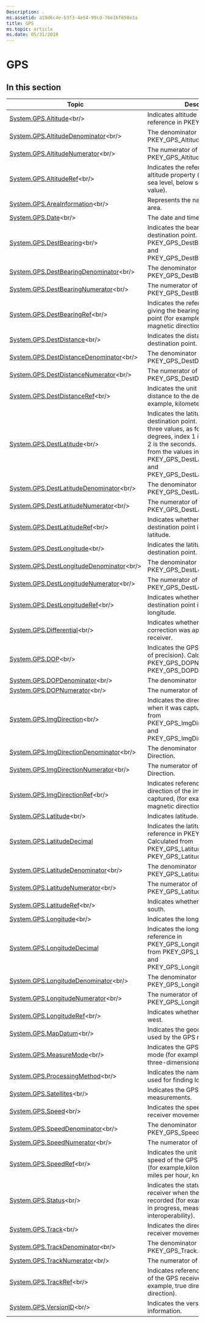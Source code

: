 ```yaml
---
Description: .
ms.assetid: a19d6c4e-b3f3-4e54-99cd-76e16f650e3a
title: GPS
ms.topic: article
ms.date: 05/31/2018
---
```


# GPS

## In this section



| Topic                                                                                                  | Description                                                                                                                                                                                                                                                                                      |
|--------------------------------------------------------------------------------------------------------|--------------------------------------------------------------------------------------------------------------------------------------------------------------------------------------------------------------------------------------------------------------------------------------------------|
| [System.GPS.Altitude](https://msdn.microsoft.com/library/Bb787472(v=VS.85).aspx)<br/>                                 | Indicates altitude based on the reference in PKEY\_GPS\_AltitudeRef.<br/>                                                                                                                                                                                                                  |
| [System.GPS.AltitudeDenominator](https://msdn.microsoft.com/library/Bb787474(v=VS.85).aspx)<br/>           | The denominator of PKEY\_GPS\_Altitude.<br/>                                                                                                                                                                                                                                               |
| [System.GPS.AltitudeNumerator](https://msdn.microsoft.com/library/Bb787476(v=VS.85).aspx)<br/>               | The numerator of PKEY\_GPS\_Altitude.<br/>                                                                                                                                                                                                                                                 |
| [System.GPS.AltitudeRef](https://msdn.microsoft.com/library/Bb787478(v=VS.85).aspx)<br/>                           | Indicates the reference for the altitude property (for example, above sea level, below sea level, absolute value).<br/>                                                                                                                                                                    |
| [System.GPS.AreaInformation](https://msdn.microsoft.com/library/Bb787480(v=VS.85).aspx)<br/>                   | Represents the name of the GPS area.<br/>                                                                                                                                                                                                                                                  |
| [System.GPS.Date](https://msdn.microsoft.com/library/Bb787482(v=VS.85).aspx)<br/>                                         | The date and time of the GPS record.<br/>                                                                                                                                                                                                                                                  |
| [System.GPS.DestBearing](https://msdn.microsoft.com/library/Bb787484(v=VS.85).aspx)<br/>                           | Indicates the bearing to the destination point. Calculated from PKEY\_GPS\_DestBearingNumerator and PKEY\_GPS\_DestBearingDenominator.<br/>                                                                                                                                                |
| [System.GPS.DestBearingDenominator](https://msdn.microsoft.com/library/Bb787486(v=VS.85).aspx)<br/>     | The denominator of PKEY\_GPS\_DestBearing.<br/>                                                                                                                                                                                                                                            |
| [System.GPS.DestBearingNumerator](https://msdn.microsoft.com/library/Bb787488(v=VS.85).aspx)<br/>         | The numerator of PKEY\_GPS\_DestBearing.<br/>                                                                                                                                                                                                                                              |
| [System.GPS.DestBearingRef](https://msdn.microsoft.com/library/Bb787490(v=VS.85).aspx)<br/>                     | Indicates the reference used for giving the bearing to the destination point (for example,true direction, magnetic direction).<br/>                                                                                                                                                        |
| [System.GPS.DestDistance](https://msdn.microsoft.com/library/Bb787493(v=VS.85).aspx)<br/>                         | Indicates the distance to the destination point.<br/>                                                                                                                                                                                                                                      |
| [System.GPS.DestDistanceDenominator](https://msdn.microsoft.com/library/Bb787495(v=VS.85).aspx)<br/>   | The denominator of PKEY\_GPS\_DestDistance.<br/>                                                                                                                                                                                                                                           |
| [System.GPS.DestDistanceNumerator](https://msdn.microsoft.com/library/Bb787496(v=VS.85).aspx)<br/>       | The numerator of PKEY\_GPS\_DestDistance.<br/>                                                                                                                                                                                                                                             |
| [System.GPS.DestDistanceRef](https://msdn.microsoft.com/library/Bb787498(v=VS.85).aspx)<br/>                   | Indicates the unit used to express the distance to the destination (for example, kilometers, miles, knots).<br/>                                                                                                                                                                           |
| [System.GPS.DestLatitude](https://msdn.microsoft.com/library/Bb787500(v=VS.85).aspx)<br/>                         | Indicates the latitude of the destination point. This is an array of three values, as follows: index 0 is the degrees, index 1 is the minutes, index 2 is the seconds. Each is calculated from the values in PKEY\_GPS\_DestLatitudeNumerator and PKEY\_GPS\_DestLatitudeDenominator.<br/> |
| [System.GPS.DestLatitudeDenominator](https://msdn.microsoft.com/library/Bb787502(v=VS.85).aspx)<br/>   | The denominator of PKEY\_GPS\_DestLatitude.<br/>                                                                                                                                                                                                                                           |
| [System.GPS.DestLatitudeNumerator](https://msdn.microsoft.com/library/Bb787504(v=VS.85).aspx)<br/>       | The numerator of PKEY\_GPS\_DestLatitude.<br/>                                                                                                                                                                                                                                             |
| [System.GPS.DestLatitudeRef](https://msdn.microsoft.com/library/Bb787506(v=VS.85).aspx)<br/>                   | Indicates whether the latitude destination point is north or south latitude.<br/>                                                                                                                                                                                                          |
| [System.GPS.DestLongitude](https://msdn.microsoft.com/library/Bb787508(v=VS.85).aspx)<br/>                       | Indicates the latitude of the destination point. <br/>                                                                                                                                                                                                                                     |
| [System.GPS.DestLongitudeDenominator](https://msdn.microsoft.com/library/Bb787510(v=VS.85).aspx)<br/> | The denominator of PKEY\_GPS\_DestLongitude.<br/>                                                                                                                                                                                                                                          |
| [System.GPS.DestLongitudeNumerator](https://msdn.microsoft.com/library/Bb787512(v=VS.85).aspx)<br/>     | The numerator of PKEY\_GPS\_DestLongitude.<br/>                                                                                                                                                                                                                                            |
| [System.GPS.DestLongitudeRef](https://msdn.microsoft.com/library/Bb787514(v=VS.85).aspx)<br/>                 | Indicates whether the longitude destination point is east or west longitude.<br/>                                                                                                                                                                                                          |
| [System.GPS.Differential](https://msdn.microsoft.com/library/Bb787516(v=VS.85).aspx)<br/>                         | Indicates whether differential correction was applied to the GPS receiver.<br/>                                                                                                                                                                                                            |
| [System.GPS.DOP](https://msdn.microsoft.com/library/Bb787518(v=VS.85).aspx)<br/>                                           | Indicates the GPS DOP (data degree of precision). Calculated from PKEY\_GPS\_DOPNumerator and PKEY\_GPS\_DOPDenominator.<br/>                                                                                                                                                              |
| [System.GPS.DOPDenominator](https://msdn.microsoft.com/library/Bb760531(v=VS.85).aspx)<br/>                     | The denominator of PKEY\_GPS\_DOP.<br/>                                                                                                                                                                                                                                                    |
| [System.GPS.DOPNumerator](https://msdn.microsoft.com/library/Bb760533(v=VS.85).aspx)<br/>                         | The numerator of PKEY\_GPS\_DOP.<br/>                                                                                                                                                                                                                                                      |
| [System.GPS.ImgDirection](https://msdn.microsoft.com/library/Bb760535(v=VS.85).aspx)<br/>                         | Indicates the direction of the image when it was captured. Calculated from PKEY\_GPS\_ImgDirectionNumerator and PKEY\_GPS\_ImgDirectionDenominator.<br/>                                                                                                                                   |
| [System.GPS.ImgDirectionDenominator](https://msdn.microsoft.com/library/Bb760537(v=VS.85).aspx)<br/>   | The denominator of PKEY\_GPS\_Img Direction.<br/>                                                                                                                                                                                                                                          |
| [System.GPS.ImgDirectionNumerator](https://msdn.microsoft.com/library/Bb760539(v=VS.85).aspx)<br/>       | The numerator of PKEY\_GPS\_Img Direction.<br/>                                                                                                                                                                                                                                            |
| [System.GPS.ImgDirectionRef](https://msdn.microsoft.com/library/Bb760541(v=VS.85).aspx)<br/>                   | Indicates reference for giving the direction of the image when it was captured, (for example, true direction, magnetic direction).<br/>                                                                                                                                                    |
| [System.GPS.Latitude](https://msdn.microsoft.com/library/Bb760543(v=VS.85).aspx)<br/>                                 | Indicates latitude.<br/>                                                                                                                                                                                                                                                                   |
| [System.GPS.LatitudeDecimal](props-system-gps-latitudedecimal.md)<br/>                          | Indicates the latitude based on the reference in PKEY\_GPS\_LatitudeRef. Calculated from PKEY\_GPS\_LatitudeNumerator and PKEY\_GPS\_LatitudeDenominator<br/>                                                                                                                              |
| [System.GPS.LatitudeDenominator](https://msdn.microsoft.com/library/Bb760545(v=VS.85).aspx)<br/>           | The denominator of PKEY\_GPS\_Latitude.<br/>                                                                                                                                                                                                                                               |
| [System.GPS.LatitudeNumerator](https://msdn.microsoft.com/library/Bb760562(v=VS.85).aspx)<br/>               | The numerator of PKEY\_GPS\_Latitude.<br/>                                                                                                                                                                                                                                                 |
| [System.GPS.LatitudeRef](https://msdn.microsoft.com/library/Bb760564(v=VS.85).aspx)<br/>                           | Indicates whether latitude is north or south. <br/>                                                                                                                                                                                                                                        |
| [System.GPS.Longitude](https://msdn.microsoft.com/library/Bb760566(v=VS.85).aspx)<br/>                               | Indicates the longitude.<br/>                                                                                                                                                                                                                                                              |
| [System.GPS.LongitudeDecimal](props-system-gps-longitudedecimal.md)<br/>                        | Indicates the longitude based on the reference in PKEY\_GPS\_LongitudeRef. Calculated from PKEY\_GPS\_LongitudeNumerator and PKEY\_GPS\_LongitudeDenominator<br/>                                                                                                                          |
| [System.GPS.LongitudeDenominator](https://msdn.microsoft.com/library/Bb760568(v=VS.85).aspx)<br/>         | The denominator of PKEY\_GPS\_Longitude.<br/>                                                                                                                                                                                                                                              |
| [System.GPS.LongitudeNumerator](https://msdn.microsoft.com/library/Bb760570(v=VS.85).aspx)<br/>             | The numerator of PKEY\_GPS\_Longitude.<br/>                                                                                                                                                                                                                                                |
| [System.GPS.LongitudeRef](https://msdn.microsoft.com/library/Bb760572(v=VS.85).aspx)<br/>                         | Indicates whether longitude is east or west.<br/>                                                                                                                                                                                                                                          |
| [System.GPS.MapDatum](https://msdn.microsoft.com/library/Bb760574(v=VS.85).aspx)<br/>                                 | Indicates the geodetic survey data used by the GPS receiver.<br/>                                                                                                                                                                                                                          |
| [System.GPS.MeasureMode](https://msdn.microsoft.com/library/Bb760576(v=VS.85).aspx)<br/>                           | Indicates the GPS measurement mode (for example, two-dimensional, three-dimensional).<br/>                                                                                                                                                                                                 |
| [System.GPS.ProcessingMethod](https://msdn.microsoft.com/library/Bb760578(v=VS.85).aspx)<br/>                 | Indicates the name of the method used for finding locations.<br/>                                                                                                                                                                                                                          |
| [System.GPS.Satellites](https://msdn.microsoft.com/library/Bb760580(v=VS.85).aspx)<br/>                             | Indicates the GPS satellites used for measurements.<br/>                                                                                                                                                                                                                                   |
| [System.GPS.Speed](https://msdn.microsoft.com/library/Bb760582(v=VS.85).aspx)<br/>                                       | Indicates the speed of the GPS receiver movement.<br/>                                                                                                                                                                                                                                     |
| [System.GPS.SpeedDenominator](https://msdn.microsoft.com/library/Bb760584(v=VS.85).aspx)<br/>                 | The denominator of PKEY\_GPS\_Speed.<br/>                                                                                                                                                                                                                                                  |
| [System.GPS.SpeedNumerator](https://msdn.microsoft.com/library/Bb760586(v=VS.85).aspx)<br/>                     | The numerator of PKEY\_GPS\_Speed.<br/>                                                                                                                                                                                                                                                    |
| [System.GPS.SpeedRef](https://msdn.microsoft.com/library/Bb760587(v=VS.85).aspx)<br/>                                 | Indicates the unit used to express the speed of the GPS receiver movement, (for example,kilometers per hour, miles per hour, knots).<br/>                                                                                                                                                  |
| [System.GPS.Status](https://msdn.microsoft.com/library/Bb760590(v=VS.85).aspx)<br/>                                     | Indicates the status of the GPS receiver when the image was recorded (for example, measurement in progress, measurement interoperability).<br/>                                                                                                                                            |
| [System.GPS.Track](https://msdn.microsoft.com/library/Bb760591(v=VS.85).aspx)<br/>                                       | Indicates the direction of the GPS receiver movement.<br/>                                                                                                                                                                                                                                 |
| [System.GPS.TrackDenominator](https://msdn.microsoft.com/library/Bb760593(v=VS.85).aspx)<br/>                 | The denominator of PKEY\_GPS\_Track.<br/>                                                                                                                                                                                                                                                  |
| [System.GPS.TrackNumerator](https://msdn.microsoft.com/library/Bb760595(v=VS.85).aspx)<br/>                     | The numerator of PKEY\_GPS\_Track.<br/>                                                                                                                                                                                                                                                    |
| [System.GPS.TrackRef](https://msdn.microsoft.com/library/Bb760597(v=VS.85).aspx)<br/>                                 | Indicates reference for the direction of the GPS receiver movement (for example, true direction, magnetic direction).<br/>                                                                                                                                                                 |
| [System.GPS.VersionID](https://msdn.microsoft.com/library/Bb760599(v=VS.85).aspx)<br/>                               | Indicates the version of the GPS information.<br/>                                                                                                                                                                                                                                         |



 

 

 




